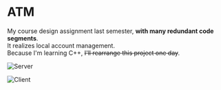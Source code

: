 # ATM
My course design assignment last semester, **with many redundant code segments**.  
It realizes local account management.  
Because I'm learning C++, ~~I'll rearrange this project one day~~.


![Server](https://github.com/Yi1275432232/ATM/blob/master/server.png=true) 

![Client](https://github.com/Yi1275432232/ATM/blob/master/client.png=true) 
